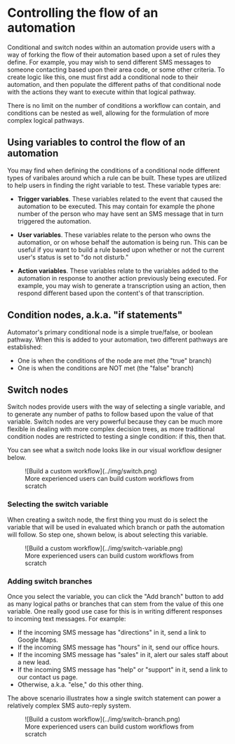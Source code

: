 # Controlling the flow of an automation

Conditional and switch nodes within an automation provide users with a way of forking the flow of their automation based upon a set of rules they define. For example, you may wish to send different SMS messages to someone contacting based upon their area code, or some other criteria. To create logic like this, one must first add a conditional node to their automation, and then populate the different paths of that conditional node with the actions they want to execute within that logical pathway. 

There is no limit on the number of conditions a workflow can contain, and conditions can be nested as well, allowing for the formulation of more complex logical pathways. 

## Using variables to control the flow of an automation

You may find when defining the conditions of a conditional node different types of varibales around which a rule can be built. These types are utilized to help users in finding the right variable to test. These variable types are:

* **Trigger variables**. These variables related to the event that caused the automation to be executed. This may contain for example the phone number of the person who may have sent an SMS message that in turn triggered the automation.

* **User variables**. These variables relate to the person who owns the automation, or on whose behalf the automation is being run. This can be useful if you want to build a rule based upon whether or not the current user's status is set to "do not disturb."

* **Action variables**. These variables relate to the variables added to the automation in response to another action previously being executed. For example, you may wish to generate a transcription using an action, then respond different based upon the content's of that transcription. 

## Condition nodes, a.k.a. "if statements"

Automator's primary conditional node is a simple true/false, or boolean pathway. When this is added to your automation, two different pathways are established:

* One is when the conditions of the node are met (the "true" branch)
* One is when the conditions are NOT met (the "false" branch)

## Switch nodes

Switch nodes provide users with the way of selecting a single variable, and to generate any number of paths to follow based upon the value of that variable. Switch nodes are very powerful because they can be much more flexible in dealing with more complex decision trees, as more traditional condition nodes are restricted to testing a single condition: if this, then that.

You can see what a switch node looks like in our visual workflow designer below. 

<figure markdown>
  ![Build a custom workflow](../img/switch.png)
  <figcaption>More experienced users can build custom workflows from scratch</figcaption>
</figure>

### Selecting the switch variable

When creating a switch node, the first thing you must do is select the variable that will be used in evaluated which branch or path the automation will follow. So step one, shown below, is about selecting this variable. 

<figure markdown>
  ![Build a custom workflow](../img/switch-variable.png)
  <figcaption>More experienced users can build custom workflows from scratch</figcaption>
</figure>

### Adding switch branches

Once you select the variable, you can click the "Add branch" button to add as many logical paths or branches that can stem from the value of this one variable. One really good use case for this is in writing different responses to incoming text messages. For example:

* If the incoming SMS message has "directions" in it, send a link to Google Maps. 
* If the incoming SMS message has "hours" in it, send our office hours.
* If the incoming SMS message has "sales" in it, alert our sales staff about a new lead. 
* If the incoming SMS message has "help" or "support" in it, send a link to our contact us page. 
* Otherwise, a.k.a. "else," do this other thing. 

The above scenario illustrates how a single switch statement can power a relatively complex SMS auto-reply system. 

<figure markdown>
  ![Build a custom workflow](../img/switch-branch.png)
  <figcaption>More experienced users can build custom workflows from scratch</figcaption>
</figure>
